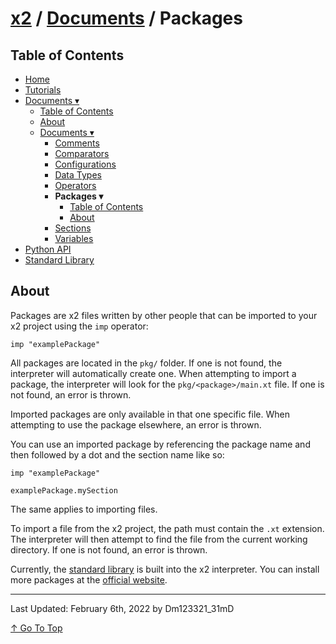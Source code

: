 # [x2](../../README.md) / [Documents](../documents.md) / Packages

## Table of Contents

- [Home](../../README.md)
- [Tutorials](../tutorials.md)
- [Documents ▾](../documents.md)
    - [Table of Contents](../documents.md#table-of-contents)
    - [About](../documents.md#about)
    - [Documents ▾](../documents.md#documents)
        - [Comments](./comments.md)
        - [Comparators](./comparators.md)
        - [Configurations](./configurations.md)
        - [Data Types](./dataTypes.md)
        - [Operators](./operators.md)
        - **Packages ▾**
            - [Table of Contents](#table-of-contents)
            - [About](#about)
        - [Sections](./sections.md)
        - [Variables](./variables.md)
- [Python API](../pythonAPI.md)
- [Standard Library](../standardLibrary.md)

## About

Packages are x2 files written by other people that can be imported to your x2 project using the `imp` operator:

```xt
imp "examplePackage"
```

All packages are located in the `pkg/` folder. If one is not found, the interpreter will automatically create one. When attempting to import a package, the interpreter will look for the `pkg/<package>/main.xt` file. If one is not found, an error is thrown.

Imported packages are only available in that one specific file. When attempting to use the package elsewhere, an error is thrown.

You can use an imported package by referencing the package name and then followed by a dot and the section name like so:

```xt
imp "examplePackage"

examplePackage.mySection
```

The same applies to importing files.

To import a file from the x2 project, the path must contain the `.xt` extension. The interpreter will then attempt to find the file from the current working directory. If one is not found, an error is thrown.

Currently, the [standard library](../standardLibrary.md) is built into the x2 interpreter. You can install more packages at the [official website](https://x2.iipython.cf/).

---

Last Updated: February 6th, 2022 by Dm123321_31mD

[↑ Go To Top](#x2--documents--packages)